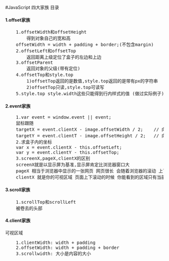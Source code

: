 #JavaScript 四大家族 目录
#### 1.offset家族
<pre>
    1.offsetWidth和offsetHeight
        得到对象自己的宽和高
    offsetWidth = width + padding + border;(不包含margin)
    2.offsetLeft和offsetTop
        返回距离上级定位了盒子的左边和上边
    3.offsetParent
        返回对象的父级(带有定位)
    4.offsetTop和style.top
        1)offsetTop返回的是数值,style.top返回的是带有px的字符串
        2)offsetTop只读,style.top可读写
    5.style.top style.width这些只能得到行内样式的值 (做过实际例子)
</pre>
#### 2.event家族
<pre>
    1.var event = window.event || event;
    鼠标跟随
    targetX = event.clientX - image.offsetWidth / 2;    // 向上走
    targetY = event.clientT - image.offsetHeight / 2;   // 向左走
    2.求盒子内的坐标
    var x = event.clientX - this.offsetLeft;
    var y = event.clientY - this.offsetTop;
    3.screenX,pageX,clientX的区别
    screenX就是以显示屏为基准,显示屏肯定比浏览器窗口大
    pageX 相当于浏览器中显示的一张网页 网页很长 会随着浏览器的滚动 上下移动
    clientX 就是你的可视区域 页面上下滚动的时候 你能看到的区域只有当前那么大一块
</pre>
#### 3.scroll家族
<pre>
    1.scrollTop和scrollLeft
    被卷去的头部
</pre>
#### 4.client家族
可视区域
<pre>
    1.clientWidth: width + padding
    2.offsetWidth: width + padding + border
    3.scrollwidth: 大小是内容的大小
</pre>